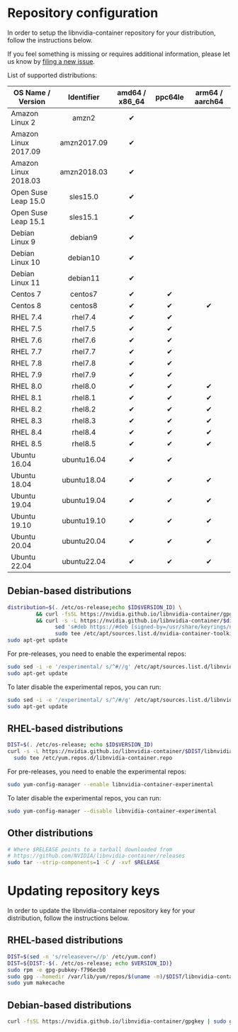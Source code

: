 # Repository configuration

In order to setup the libnvidia-container repository for your distribution, follow the instructions below.

If you feel something is missing or requires additional information, please let us know by [filing a new issue](https://github.com/NVIDIA/libnvidia-container/issues/new).

List of supported distributions:

|  OS Name / Version   |  Identifier | amd64 / x86_64 | ppc64le | arm64 / aarch64 |
| -------------------- | :---------: | :------------: | :-----: | :-------------: |
| Amazon Linux 2       | amzn2       |       ✔        |         |                 |
| Amazon Linux 2017.09 | amzn2017.09 |       ✔        |         |                 |
| Amazon Linux 2018.03 | amzn2018.03 |       ✔        |         |                 |
| Open Suse Leap 15.0  | sles15.0    |       ✔        |         |                 |
| Open Suse Leap 15.1  | sles15.1    |       ✔        |         |                 |
| Debian Linux 9       | debian9     |       ✔        |         |                 |
| Debian Linux 10      | debian10    |       ✔        |         |                 |
| Debian Linux 11      | debian11    |       ✔        |         |                 |
| Centos 7             | centos7     |       ✔        |    ✔    |                 |
| Centos 8             | centos8     |       ✔        |    ✔    |        ✔        |
| RHEL 7.4             | rhel7.4     |       ✔        |    ✔    |                 |
| RHEL 7.5             | rhel7.5     |       ✔        |    ✔    |                 |
| RHEL 7.6             | rhel7.6     |       ✔        |    ✔    |                 |
| RHEL 7.7             | rhel7.7     |       ✔        |    ✔    |                 |
| RHEL 7.8             | rhel7.8     |       ✔        |    ✔    |                 |
| RHEL 7.9             | rhel7.9     |       ✔        |    ✔    |                 |
| RHEL 8.0             | rhel8.0     |       ✔        |    ✔    |        ✔        |
| RHEL 8.1             | rhel8.1     |       ✔        |    ✔    |        ✔        |
| RHEL 8.2             | rhel8.2     |       ✔        |    ✔    |        ✔        |
| RHEL 8.3             | rhel8.3     |       ✔        |    ✔    |        ✔        |
| RHEL 8.4             | rhel8.4     |       ✔        |    ✔    |        ✔        |
| RHEL 8.5             | rhel8.5     |       ✔        |    ✔    |        ✔        |
| Ubuntu 16.04         | ubuntu16.04 |       ✔        |    ✔    |                 |
| Ubuntu 18.04         | ubuntu18.04 |       ✔        |    ✔    |        ✔        |
| Ubuntu 19.04         | ubuntu19.04 |       ✔        |    ✔    |        ✔        |
| Ubuntu 19.10         | ubuntu19.10 |       ✔        |    ✔    |        ✔        |
| Ubuntu 20.04         | ubuntu20.04 |       ✔        |    ✔    |        ✔        |
| Ubuntu 22.04         | ubuntu22.04 |       ✔        |    ✔    |        ✔        |

## Debian-based distributions

```bash
distribution=$(. /etc/os-release;echo $ID$VERSION_ID) \
         && curl -fsSL https://nvidia.github.io/libnvidia-container/gpgkey | sudo gpg --dearmor -o /usr/share/keyrings/nvidia-container-toolkit-keyring.gpg \
         && curl -s -L https://nvidia.github.io/libnvidia-container/$distribution/libnvidia-container.list | \
               sed 's#deb https://#deb [signed-by=/usr/share/keyrings/nvidia-container-toolkit-keyring.gpg] https://#g' | \
               sudo tee /etc/apt/sources.list.d/nvidia-container-toolkit.list
sudo apt-get update
```

For pre-releases, you need to enable the experimental repos:
```bash
sudo sed -i -e '/experimental/ s/^#//g' /etc/apt/sources.list.d/libnvidia-container.list
sudo apt-get update
```

To later disable the experimental repos, you can run:
```bash
sudo sed -i -e '/experimental/ s/^/#/g' /etc/apt/sources.list.d/libnvidia-container.list
sudo apt-get update
```

## RHEL-based distributions

```bash
DIST=$(. /etc/os-release; echo $ID$VERSION_ID)
curl -s -L https://nvidia.github.io/libnvidia-container/$DIST/libnvidia-container.repo | \
  sudo tee /etc/yum.repos.d/libnvidia-container.repo
```

For pre-releases, you need to enable the experimental repos:
```bash
sudo yum-config-manager --enable libnvidia-container-experimental
```

To later disable the experimental repos, you can run:
```bash
sudo yum-config-manager --disable libnvidia-container-experimental
```

## Other distributions

```bash
# Where $RELEASE points to a tarball downloaded from
# https://github.com/NVIDIA/libnvidia-container/releases
sudo tar --strip-components=1 -C / -xvf $RELEASE
```

# Updating repository keys

In order to update the libnvidia-container repository key for your distribution, follow the instructions below.

## RHEL-based distributions

```bash
DIST=$(sed -n 's/releasever=//p' /etc/yum.conf)
DIST=${DIST:-$(. /etc/os-release; echo $VERSION_ID)}
sudo rpm -e gpg-pubkey-f796ecb0
sudo gpg --homedir /var/lib/yum/repos/$(uname -m)/$DIST/libnvidia-container/gpgdir --delete-key f796ecb0
sudo yum makecache
```

## Debian-based distributions
```bash
curl -fsSL https://nvidia.github.io/libnvidia-container/gpgkey | sudo gpg --dearmor -o /usr/share/keyrings/nvidia-container-toolkit-keyring.gpg
```
